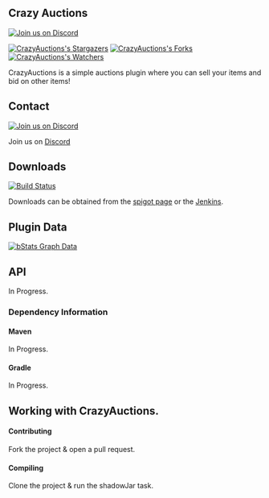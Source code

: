 ## Crazy Auctions

[![Join us on Discord](https://img.shields.io/discord/182615261403283459.svg?label=&logo=discord&logoColor=ffffff&color=7389D8&labelColor=6A7EC2)](https://discord.badbones69.com)

[![CrazyAuctions's Stargazers](https://img.shields.io/github/stars/Crazy-Crew/Crazy-Auctions?label=stars&logo=github)](https://github.com/Crazy-Crew/Crazy-Auctions/stargazers)
[![CrazyAuctions's Forks](https://img.shields.io/github/forks/Crazy-Crew/Crazy-Auctions?label=forks&logo=github)](https://github.com/Crazy-Crew/Crazy-Auctions/network/members)
[![CrazyAuctions's Watchers](https://img.shields.io/github/watchers/Crazy-Crew/Crazy-Auctions?label=watchers&logo=github)](https://github.com/Crazy-Crew/Crazy-Auctions/watchers)

CrazyAuctions is a simple auctions plugin where you can sell your items and bid on other items!

## Contact
[![Join us on Discord](https://img.shields.io/discord/182615261403283459.svg?label=&logo=discord&logoColor=ffffff&color=7389D8&labelColor=6A7EC2)](https://discord.badbones69.com)

Join us on [Discord](https://discord.badbones69.com)

## Downloads
[![Build Status](https://jenkins.badbones69.com/view/Stable/job/Crazy-Auctions/badge/icon)](https://jenkins.badbones69.com/view/Stable/job/Crazy-Auctions/)

Downloads can be obtained from the [spigot page](https://www.spigotmc.org/resources/crazy-auctions.25219/) or the [Jenkins](https://jenkins.badbones69.com/view/Stable/job/Crazy-Auctions/).

## Plugin Data
[![bStats Graph Data](https://bstats.org/signatures/bukkit/CrazyAuctions.svg)](https://bstats.org/plugin/bukkit/CrazyAuctions/4624)

## API
In Progress.

### Dependency Information

#### Maven
In Progress.

#### Gradle
In Progress.

## Working with CrazyAuctions.

#### Contributing
Fork the project & open a pull request.

#### Compiling
Clone the project & run the shadowJar task.
